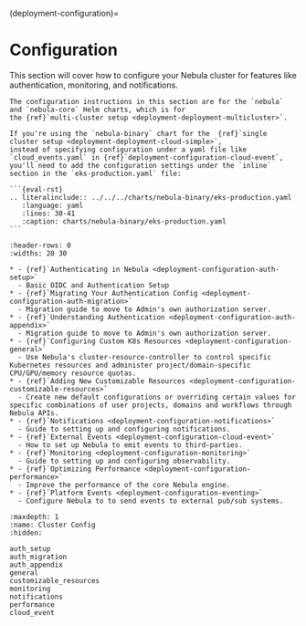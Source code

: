 (deployment-configuration)=

# Configuration

This section will cover how to configure your Nebula cluster for features like
authentication, monitoring, and notifications.

````{important}
The configuration instructions in this section are for the `nebula` and `nebula-core` Helm charts, which is for
the {ref}`multi-cluster setup <deployment-deployment-multicluster>`.

If you're using the `nebula-binary` chart for the  {ref}`single cluster setup <deployment-deployment-cloud-simple>`,
instead of specifying configuration under a yaml file like `cloud_events.yaml` in {ref}`deployment-configuration-cloud-event`,
you'll need to add the configuration settings under the `inline` section in the `eks-production.yaml` file:

```{eval-rst}
.. literalinclude:: ../../../charts/nebula-binary/eks-production.yaml
   :language: yaml
   :lines: 30-41
   :caption: charts/nebula-binary/eks-production.yaml
```

````


```{list-table}
:header-rows: 0
:widths: 20 30

* - {ref}`Authenticating in Nebula <deployment-configuration-auth-setup>`
  - Basic OIDC and Authentication Setup
* - {ref}`Migrating Your Authentication Config <deployment-configuration-auth-migration>`
  - Migration guide to move to Admin's own authorization server.
* - {ref}`Understanding Authentication <deployment-configuration-auth-appendix>`
  - Migration guide to move to Admin's own authorization server.
* - {ref}`Configuring Custom K8s Resources <deployment-configuration-general>`
  - Use Nebula's cluster-resource-controller to control specific Kubernetes resources and administer project/domain-specific CPU/GPU/memory resource quotas.
* - {ref}`Adding New Customizable Resources <deployment-configuration-customizable-resources>`
  - Create new default configurations or overriding certain values for specific combinations of user projects, domains and workflows through Nebula APIs.
* - {ref}`Notifications <deployment-configuration-notifications>`
  - Guide to setting up and configuring notifications.
* - {ref}`External Events <deployment-configuration-cloud-event>`
  - How to set up Nebula to emit events to third-parties.
* - {ref}`Monitoring <deployment-configuration-monitoring>`
  - Guide to setting up and configuring observability.
* - {ref}`Optimizing Performance <deployment-configuration-performance>`
  - Improve the performance of the core Nebula engine.
* - {ref}`Platform Events <deployment-configuration-eventing>`
  - Configure Nebula to to send events to external pub/sub systems.
```

```{toctree}
:maxdepth: 1
:name: Cluster Config
:hidden:

auth_setup
auth_migration
auth_appendix
general
customizable_resources
monitoring
notifications
performance
cloud_event
```
